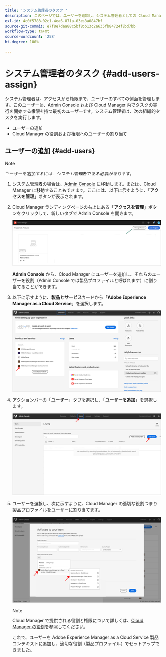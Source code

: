 ```yaml
---
title: 'システム管理者のタスク '
description: このページでは、ユーザーを追加し、システム管理者としての Cloud Manager の役割に割り当てる方法について説明します
exl-id: 4c0f5783-02c1-4ea6-871a-03ea8a0847bf
source-git-commit: e7f8e7daa88c5bf8bb13c2a635fb84724f8bd7bb
workflow-type: tm+mt
source-wordcount: '258'
ht-degree: 100%

---
```


# システム管理者のタスク {#add-users-assign}

システム管理者は、アクセスから権限まで、ユーザーのすべての側面を管理します。このユーザーは、Admin Console および Cloud Manager 内でタスクの実行を開始する権限を持つ最初のユーザーです。システム管理者は、次の組織的タスクを実行します。

* ユーザーの追加
* Cloud Manager の役割および権限へのユーザーの割り当て

## ユーザーの追加 {#add-users}

>[!NOTE]
>ユーザーを追加するには、システム管理者である必要があります。

1. システム管理者の場合は、[Admin Console](https://adminconsole.adobe.com) に移動します。または、Cloud Manager に移動することもできます。ここには、以下に示すように、「**アクセスを管理**」ボタンが表示されます。

1. Cloud Manager ランディングページの右上にある「**アクセスを管理**」ボタンをクリックして、新しいタブで Admin Console を開きます。

   ![](/help/implementing/cloud-manager/getting-access-to-aem-in-cloud/assets/sys-admin5.png)

   **Admin Console** から、Cloud Manager にユーザーを追加し、それらのユーザーを役割（Admin Console では製品プロファイルと呼ばれます）に割り当てることができます。

1. 以下に示すように、**製品とサービス**&#x200B;カードから「**Adobe Experience Manager as a Cloud Service**」を選択します。

   ![](/help/onboarding/what-is-required/assets/admin-console-1.png)

1. アクションバーの「**ユーザー**」タブを選択し、「**ユーザーを追加**」を選択します。

   ![](/help/onboarding/what-is-required/assets/admin-console-2.png)

1. ユーザーを選択し、次に示すように、Cloud Manager の適切な役割つまり製品プロファイルをユーザーに割り当てます。

   ![](/help/onboarding/what-is-required/assets/admin-console-3.png)

   >[!NOTE]
   >Cloud Manager で提供される役割と権限について詳しくは、[Cloud Manager の役割](/help/onboarding/what-is-required/user-roles-permissions.md)を参照してください。

   これで、ユーザーを Adobe Experience Manager as a Cloud Service 製品コンテキストに追加し、適切な役割（製品プロファイル）でセットアップできました。
